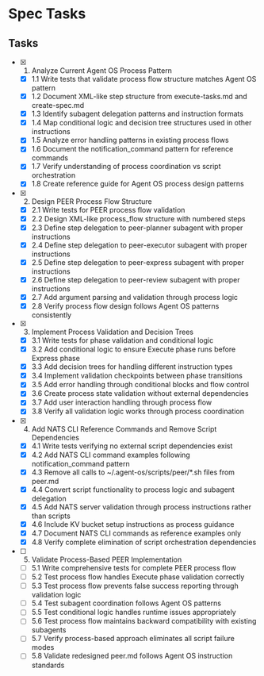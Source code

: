 # Spec Tasks

## Tasks

- [x] 1. Analyze Current Agent OS Process Pattern
  - [x] 1.1 Write tests that validate process flow structure matches Agent OS pattern
  - [x] 1.2 Document XML-like step structure from execute-tasks.md and create-spec.md
  - [x] 1.3 Identify subagent delegation patterns and instruction formats
  - [x] 1.4 Map conditional logic and decision tree structures used in other instructions
  - [x] 1.5 Analyze error handling patterns in existing process flows
  - [x] 1.6 Document the notification_command pattern for reference commands
  - [x] 1.7 Verify understanding of process coordination vs script orchestration
  - [x] 1.8 Create reference guide for Agent OS process design patterns

- [x] 2. Design PEER Process Flow Structure  
  - [x] 2.1 Write tests for PEER process flow validation
  - [x] 2.2 Design XML-like process_flow structure with numbered steps
  - [x] 2.3 Define step delegation to peer-planner subagent with proper instructions
  - [x] 2.4 Define step delegation to peer-executor subagent with proper instructions  
  - [x] 2.5 Define step delegation to peer-express subagent with proper instructions
  - [x] 2.6 Define step delegation to peer-review subagent with proper instructions
  - [x] 2.7 Add argument parsing and validation through process logic
  - [x] 2.8 Verify process flow design follows Agent OS patterns consistently

- [x] 3. Implement Process Validation and Decision Trees
  - [x] 3.1 Write tests for phase validation and conditional logic
  - [x] 3.2 Add conditional logic to ensure Execute phase runs before Express phase
  - [x] 3.3 Add decision trees for handling different instruction types
  - [x] 3.4 Implement validation checkpoints between phase transitions
  - [x] 3.5 Add error handling through conditional blocks and flow control
  - [x] 3.6 Create process state validation without external dependencies
  - [x] 3.7 Add user interaction handling through process flow
  - [x] 3.8 Verify all validation logic works through process coordination

- [x] 4. Add NATS CLI Reference Commands and Remove Script Dependencies
  - [x] 4.1 Write tests verifying no external script dependencies exist
  - [x] 4.2 Add NATS CLI command examples following notification_command pattern
  - [x] 4.3 Remove all calls to ~/.agent-os/scripts/peer/*.sh files from peer.md
  - [x] 4.4 Convert script functionality to process logic and subagent delegation
  - [x] 4.5 Add NATS server validation through process instructions rather than scripts
  - [x] 4.6 Include KV bucket setup instructions as process guidance
  - [x] 4.7 Document NATS CLI commands as reference examples only
  - [x] 4.8 Verify complete elimination of script orchestration dependencies

- [ ] 5. Validate Process-Based PEER Implementation  
  - [ ] 5.1 Write comprehensive tests for complete PEER process flow
  - [ ] 5.2 Test process flow handles Execute phase validation correctly
  - [ ] 5.3 Test process flow prevents false success reporting through validation logic
  - [ ] 5.4 Test subagent coordination follows Agent OS patterns
  - [ ] 5.5 Test conditional logic handles runtime issues appropriately
  - [ ] 5.6 Test process flow maintains backward compatibility with existing subagents
  - [ ] 5.7 Verify process-based approach eliminates all script failure modes
  - [ ] 5.8 Validate redesigned peer.md follows Agent OS instruction standards
